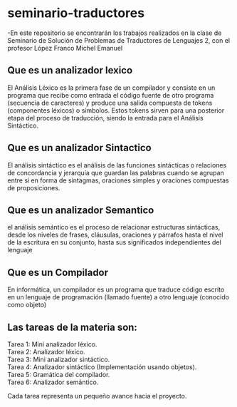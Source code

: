 # seminario-traductores
-En este repositorio se encontrarán los trabajos realizados en la clase de Seminario de Solución de Problemas de Traductores de Lenguajes 2, con el profesor López Franco Michel Emanuel
<h2> Que es un analizador lexico</h2>
El Análisis Léxico es la primera fase de un compilador y consiste en un programa que recibe como entrada el código fuente de otro programa (secuencia de caracteres) y produce una salida compuesta de tokens (componentes léxicos) o símbolos. Estos tokens sirven para una posterior etapa del proceso de traducción, siendo la entrada para el Análisis Sintáctico.

<h2> Que es un analizador Sintactico</h2>
El análisis sintáctico es el análisis de las funciones sintácticas o relaciones de concordancia y jerarquía que guardan las palabras cuando se agrupan entre sí en forma de sintagmas, oraciones simples y oraciones compuestas de proposiciones.

<h2> Que es un analizador Semantico</h2>
el análisis semántico es el proceso de relacionar estructuras sintácticas, desde los niveles de frases, cláusulas, oraciones y párrafos hasta el nivel de la escritura en su conjunto, hasta sus significados independientes del lenguaje

<h2> Que es un Compilador</h2>
En informática, un compilador es un programa que traduce código escrito en un lenguaje de programación (llamado fuente) a otro lenguaje (conocido como objeto)

<h2>Las tareas de la materia son:</h2>

Tarea 1: Mini analizador léxico.<br>
Tarea 2: Analizador léxico.<br>
Tarea 3: Mini analizador sintáctico.<br>
Tarea 4: Analizador sintáctico (Implementación usando objetos).<br>
Tarea 5: Gramática del compilador.<br>
Tarea 6: Analizador semántico.<br>

Cada tarea representa un pequeño avance hacia el proyecto.
